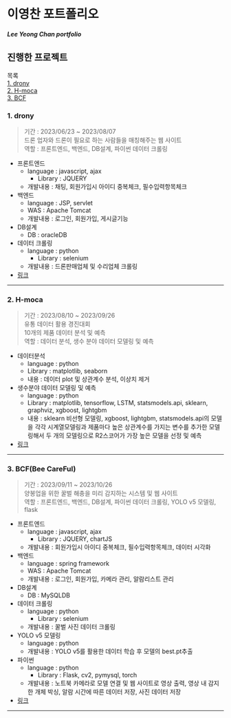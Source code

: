 # 이영찬 포트폴리오
##### Lee Yeong Chan portfolio

## 진행한 프로젝트
목록<br>
[1. drony](#1-drony)<br>
[2. H-moca](#2-h-moca)<br>
[3. BCF](#3-bcfbee-careful)

### 1. drony
> 기간 : 2023/06/23 ~ 2023/08/07<br>
> 드론 업자와 드론이 필요로 하는 사람들을 매칭해주는 웹 사이트<br>
> 역할 : 프론트엔드, 백엔드, DB설계, 파이썬 데이터 크롤링<br>

- 프론트엔드
  - language : javascript, ajax
    - Library : JQUERY
  - 개발내용 : 채팅, 회원가입시 아이디 중복체크, 필수입력항목체크
- 백엔드
  - language : JSP, servlet
  - WAS : Apache Tomcat
  - 개발내용 : 로그인, 회원가입, 게시글기능
- DB설계
  - DB : oracleDB
- 데이터 크롤링
  - language : python
    - Library : selenium
  - 개발내용 : 드론판매업체 및 수리업체 크롤링
- [링크](https://github.com/Lee-Yeong-Chan/drony)
<hr/>

### 2. H-moca
> 기간 : 2023/08/10 ~ 2023/09/26<br>
> 유통 데이터 활용 경진대회<br>
> 10개의 제품 데이터 분석 및 예측<br>
> 역할 : 데이터 분석, 생수 분야 데이터 모델링 및 예측<br>

- 데이터분석
  - language : python
  - Library : matplotlib, seaborn
  - 내용 : 데이터 plot 및 상관계수 분석, 이상치 제거
- 생수분야 데이터 모델링 및 예측
  - language : python
  - Library : matplotlib, tensorflow, LSTM, statsmodels.api, sklearn, graphviz, xgboost, lightgbm
  - 내용 : sklearn 비선형 모델링, xgboost, lightgbm, statsmodels.api의 모델을 각각 시계열모델링과 제품마다 높은 상관계수를 가지는 변수를 추가한 모델링해서 두 개의 모델링으로 R2스코어가 가장 높은 모델을 선정 및 예측
- [링크](https://github.com/Lee-Yeong-Chan/H-moca)
<hr/>

### 3. BCF(Bee CareFul)
> 기간 : 2023/09/11 ~ 2023/10/26<br>
> 양봉업을 위한 꿀벌 해충을 미리 감지하는 시스템 및 웹 사이트<br>
> 역할 : 프론트엔드, 백엔드, DB설계, 파이썬 데이터 크롤링, YOLO v5 모델링, flask<br>

- 프론트엔드
  - language : javascript, ajax
    - Library : JQUERY, chartJS
  - 개발내용 : 회원가입시 아이디 중복체크, 필수입력항목체크, 데이터 시각화
- 백엔드
  - language : spring framework
  - WAS : Apache Tomcat
  - 개발내용 : 로그인, 회원가입, 카메라 관리, 알람리스트 관리
- DB설계
  - DB : MySQLDB
- 데이터 크롤링
  - language : python
    - Library : selenium
  - 개발내용 : 꿀벌 사진 데이터 크롤링
- YOLO v5 모델링
  - language : python
  - 개발내용 : YOLO v5를 활용한 데이터 학습 후 모델의 best.pt추출
- 파이썬
  - language : python
    - Library : Flask, cv2, pymysql, torch
  - 개발내용 : 노트북 카메라로 모델 연결 및 웹 사이트로 영상 출력, 영상 내 감지한 개체 박싱, 알람 시간에 따른 데이터 저장, 사진 데이터 저장
- [링크](https://github.com/Lee-Yeong-Chan/BCF)
<hr/>
